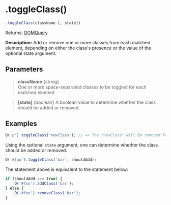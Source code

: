 # .toggleClass()

```js
.toggleClass(className [, state])
```

Returns: [DOMQuery](../README.md#domquery-q)

**Description:** Add or remove one or more classes from each matched element, depending on either the class's presence or the value of the optional state argument.

## Parameters

> **className** {string}<br>
> One or more space-separated classes to be toggled for each matched element.

> **[state]** {boolean}
> A boolean value to determine whether the class should be added or removed.

## Examples

```js
Q('p').toggleClass('newClass'); // => The "newClass" will be removed from any "p" elements that already have it and will be added to those that don't.
```

Using the optional ```state``` argument, one can determine whether the class should be added or removed.

```js
Q('#foo').toggleClass('bar', shouldAdd);
```

The statement above is equivalent to the statement below:

```js
if (shouldAdd === true) {
    Q('#foo').addClass('bar');
} else {
    Q('#foo').removeClass('bar');
}
```
